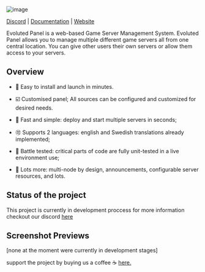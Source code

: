 ![image](https://user-images.githubusercontent.com/63616173/131874782-2b341cf2-9533-4067-a3e6-a2b60d54a37d.jpg)

[Discord](https://discord.gg/MXeash8GUC) | [Documentation](#) | [Website](#)

Evoluted Panel is a web-based Game Server Management System. Evoluted Panel allows you to manage multiple different game servers all from one central location. You can give other users their own servers or allow them access to your servers.

## Overview

- 🚀 Easy to install and launch in minutes.

- ☑️ Customised panel; All sources can be configured and customized for desired needs.

- 🚅 Fast and simple: deploy and start multiple servers in seconds;

- 🉑 Supports 2 languages: english and Swedish translations already implemented;

- 📝 Battle tested: critical parts of code are fully unit-tested in a live environment use;

- 🤔 Lots more: multi-node by design, announcements, configurable server resources, and lots.

## Status of the project
This project is currently in development proccess for more information checkout our discord [here](https://discord.gg/MXeash8GUC)

## Screenshot Previews
[none at the moment were currently in development stages]

support the project by buying us a coffee ☕ [here.](https://www.buymeacoffee.com/evoluted)
